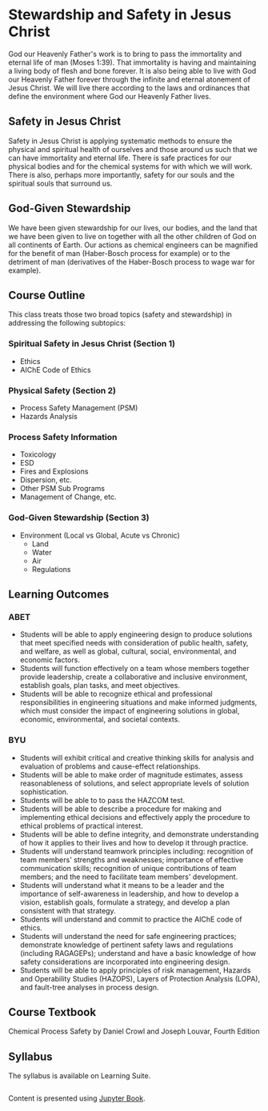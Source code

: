 # Stewardship and Safety in Jesus Christ
God our Heavenly Father's work is to bring to pass the immortality and eternal life of man (Moses 1:39). That immortality is having and maintaining a living body of flesh and bone forever. It is also being able to live with God our Heavenly Father forever through the infinite and eternal atonement of Jesus Christ. We will live there according to the laws and ordinances that define the environment where God our Heavenly Father lives. 

## Safety in Jesus Christ
Safety in Jesus Christ is applying systematic methods to ensure the physical and spiritual health of ourselves and those around us such that we can have immortality and eternal life. There is safe practices for our physical bodies and for the chemical systems for with which we will work. There is also, perhaps more importantly, safety for our souls and the spiritual souls that surround us.

## God-Given Stewardship
We have been given stewardship for our lives, our bodies, and the land that we have been given to live on together with all the other children of God on all continents of Earth. Our actions as chemical engineers can be magnified for the benefit of man (Haber-Bosch process for example) or to the detriment of man (derivatives of the Haber-Bosch process to wage war for example).

## Course Outline
This class treats those two broad topics (safety and stewardship) in addressing the following subtopics:

### Spiritual Safety in Jesus Christ (Section 1)
- Ethics
- AIChE Code of Ethics

### Physical Safety (Section 2)
- Process Safety Management (PSM)
- Hazards Analysis

### Process Safety Information
- Toxicology
- ESD
- Fires and Explosions
- Dispersion, etc.
- Other PSM Sub Programs
- Management of Change, etc.

### God-Given Stewardship (Section 3)
- Environment (Local vs Global, Acute vs Chronic)
    - Land
    - Water
    - Air
    - Regulations

## Learning Outcomes
### ABET
- Students will be able to apply engineering design to produce solutions that meet specified needs with consideration of public health, safety, and welfare, as well as global, cultural, social, environmental, and economic factors.
- Students will function effectively on a team whose members together provide leadership, create a collaborative and inclusive environment, establish goals, plan tasks, and meet objectives.
- Students will be able to recognize ethical and professional responsibilities in engineering situations and make informed judgments, which must consider the impact of engineering solutions in global, economic, environmental, and societal contexts.

### BYU
- Students will exhibit critical and creative thinking skills for analysis and evaluation of problems and cause-effect relationships.
- Students will be able to make order of magnitude estimates, assess reasonableness of solutions, and select appropriate levels of solution sophistication.
- Students will be able to to pass the HAZCOM test.
- Students will be able to describe a procedure for making and implementing ethical decisions and effectively apply the procedure to ethical problems of practical interest.
- Students will be able to define integrity, and demonstrate understanding of how it applies to their lives and how to develop it through practice.
- Students will understand teamwork principles including: recognition of team members' strengths and weaknesses; importance of effective communication skills; recognition of unique contributions of team members; and the need to facilitate team members' development.
- Students will understand what it means to be a leader and the importance of self-awareness in leadership, and how to develop a vision, establish goals, formulate a strategy, and develop a plan consistent with that strategy.
- Students will understand and commit to practice the AIChE code of ethics.
- Students will understand the need for safe engineering practices; demonstrate knowledge of pertinent safety laws and regulations (including RAGAGEPs); understand and have a basic knowledge of how safety considerations are incorporated into engineering design.
- Students will be able to apply principles of risk management, Hazards and Operability Studies (HAZOPS), Layers of Protection Analysis (LOPA), and fault-tree analyses in process design.

## Course Textbook
Chemical Process Safety by Daniel Crowl and Joseph Louvar, Fourth Edition

## Syllabus
The syllabus is available on Learning Suite.

```{tableofcontents}
```
Content is presented using [Jupyter Book](https://jupyterbook.org).